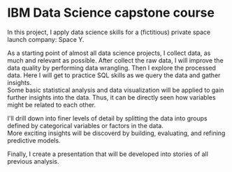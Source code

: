 # IBM Data Science capstone course


In this project, I apply data science skills for a (fictitious) private space launch company: Space Y.

As a starting point of almost all data science projects, I collect data, as much and relevant as possible.
After collect the raw data, I will improve the data quality by performing data wrangling. 
Then I explore the processed data. Here I will get to practice SQL skills as we query the data and gather insights.  
Some basic statistical analysis and data visualization will be applied to gain further insights into the data. 
Thus, it can be directly seen how variables might be related to each other.   

I'll drill down into finer levels of detail by splitting the data into groups defined by categorical variables or factors in the data.  
More exciting insights will be discoverd by building, evaluating, and refining predictive models.

Finally, I create a presentation that will be developed into stories of all previous analysis.
